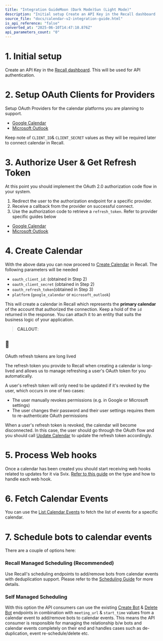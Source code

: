 ```yaml
---
title: "Integration GuideMoon (Dark Mode)Sun (Light Mode)"
description: "Initial setup Create an API Key in the Recall dashboard . This will be used for API authentication. 2. Setup OAuth Clients for Providers Setup OAuth Providers for the calendar platforms you are planning to support. Google Calendar Microsoft Outlook Keep note of CLIENT_ID &amp; CLIENT_SECRET values a..."
source_file: "docs/calendar-v2-integration-guide.html"
is_api_reference: "false"
converted_at: "2025-06-10T14:47:10.876Z"
api_parameters_count: "0"
---
```

# 1\. Initial setup

[](#1-initial-setup)

Create an API Key in the [Recall dashboard](https://api.recall.ai/dashboard/api-keys/). This will be used for API authentication.

# 2\. Setup OAuth Clients for Providers

[](#2-setup-oauth-clients-for-providers)

Setup OAuth Providers for the calendar platforms you are planning to support.
- [Google Calendar](/reference/calendar-v2-google-calendar#setup-oauth-20-client.md)
- [Microsoft Outlook](/reference/calendar-v2-microsoft-outlook#setup-oauth-20-client.md)

Keep note of `CLIENT_ID`& `CLIENT_SECRET` values as they will be required later to connect calendar in Recall.

# 3\. Authorize User & Get Refresh Token

[](#3-authorize-user--get-refresh-token)

At this point you should implement the OAuth 2.0 authorization code flow in your system.

1.  Redirect the user to the authorization endpoint for a specific provider.
2.  Receive a callback from the provider on successful connect.
3.  Use the authorization code to retrieve a `refresh_token`. Refer to provider specific guides below
- [Google Calendar](/reference/calendar-v2-google-calendar#setup-oauth-20-client#implement-oauth-20-authorization-code-flow.md)
- [Microsoft Outlook](/reference/calendar-v2-microsoft-outlook#implement-oauth-20-authorization-code-flow.md)

# 4\. Create Calendar

[](#4-create-calendar)

With the above data you can now proceed to [Create Calendar](/reference/calendars_create.md) in Recall. The following parameters will be needed
- `oauth_client_id`: (obtained in Step 2)
- `oauth_client_secret` (obtained in Step 2)
- `oauth_refresh_token`(obtained in Step 3)
- `platform` (`google_calendar` or `microsoft_outlook`)

This will create a calendar in Recall which represents the **primary calendar** of the account that authorized the connection. Keep a hold of the `id` returned in the response. You can attach it to an entity that suits the business logic of your application.

> **CALLOUT**:

## 📘

OAuth refresh tokens are long lived

The refresh token you provide to Recall when creating a calendar is long-lived and allows us to manage refreshing a user's OAuth token for you automatically.

A user's refresh token will only need to be updated if it's revoked by the user, which occurs in one of two cases:
- The user manually revokes permissions (e.g. in Google or Microsoft settings)
- The user changes their password and their user settings requires them to re-authenticate OAuth permissions

When a user's refresh token is revoked, the calendar will become disconnected. In this case, the user should go through the OAuth flow and you should call [Update Calendar](/reference/calendars_partial_update.md) to update the refresh token accordingly.

# 5\. Process Web hooks

[](#5-process-web-hooks)

Once a calendar has been created you should start receiving web hooks related to updates for it via Svix. [Refer to this guide](/reference/calendar-v2-webhooks.md) on the type and how to handle each web hook.

# 6\. Fetch Calendar Events

[](#6-fetch-calendar-events)

You can use the [List Calendar Events](/reference/calendar_events_list.md) to fetch the list of events for a specific calendar.

# 7\. Schedule bots to calendar events

[](#7-schedule-bots-to-calendar-events)

There are a couple of options here:

### Recall Managed Scheduling (Recommended)

[](#recall-managed-scheduling-recommended)

Use Recall's scheduling endpoints to add/remove bots from calendar events with deduplication support. Please refer to the [Scheduling Guide](/docs/scheduling-guide.md) for more details.

### Self Managed Scheduling

[](#self-managed-scheduling)

With this option the API consumers can use the existing [Create Bot](/reference/bot_create.md) & [Delete Bot](/reference/bot_destroy.md) endpoints in combination with `meeting_url` & `start_time` values from a calendar event to add/remove bots to calendar events. This means the API consumer is responsible for managing the relationship b/w bots and calendar events completely on their end and handles cases such as de-duplication, event re-schedule/delete etc.
